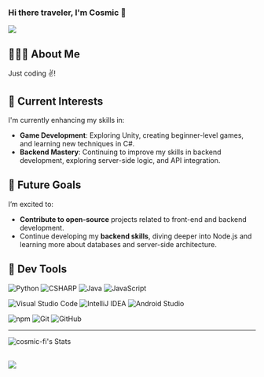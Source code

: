 
### Hi there traveler, I'm Cosmic 👋

<img src="https://user-images.githubusercontent.com/73097560/115834477-dbab4500-a447-11eb-908a-139a6edaec5c.gif">

## 👨🏽‍🦱 About Me
Just coding ✌️!

## 🌱 Current Interests
I'm currently enhancing my skills in:
- **Game Development**: Exploring Unity, creating beginner-level games, and learning new techniques in C#.
- **Backend Mastery**: Continuing to improve my skills in backend development, exploring server-side logic, and API integration.

## 🚀 Future Goals
I’m excited to:
- **Contribute to open-source** projects related to front-end and backend development.
- Continue developing my **backend skills**, diving deeper into Node.js and learning more about databases and server-side architecture.

## 🧩 Dev Tools
![Python](https://img.shields.io/badge/Python-3776AB?style=flat-square&logo=Python&logoColor=white)
![CSHARP](https://img.shields.io/badge/CS-A8B9CC?style=flat-square&logo=CSHARP&logoColor=blue)
![Java](https://img.shields.io/badge/Java-FFFFFF?style=flat-square&logo=Java&logoColor=black)
![JavaScript](https://img.shields.io/badge/JavaScript-F7DF1E?style=flat-square&logo=JavaScript&logoColor=white)

![Visual Studio Code](https://img.shields.io/badge/Visual_Studio-Code-007ACC?style=flat-square&logo=Visual-Studio-Code&logoColor=white)
![IntelliJ IDEA](https://img.shields.io/badge/IntelliJ-IDEA-007ACC?style=flat-square&logo=IntelliJ-IDEA&logoColor=white)
![Android Studio](https://img.shields.io/badge/Android-Studio-F37626?style=flat-square&logo=Android-Studio&logoColor=green)

![npm](https://img.shields.io/badge/npm-CB3837?style=flat-square&logo=npm&logoColor=white)
![Git](https://img.shields.io/badge/Git-F05032?style=flat-square&logo=Git&logoColor=white)
![GitHub](https://img.shields.io/badge/GitHub-181717?style=flat-square&logo=GitHub&logoColor=white)

<hr>

<!--- stats & Trophy (start) -->
![cosmic-fi's Stats](https://github-readme-stats.vercel.app/api?username=cosmic-fi&theme=jolly&show_icons=true&hide_border=true&count_private=false)
<!--- stats (end) -->

<br>

<!--horizontal divider(gradiant)-->
<img src="https://user-images.githubusercontent.com/73097560/115834477-dbab4500-a447-11eb-908a-139a6edaec5c.gif">
